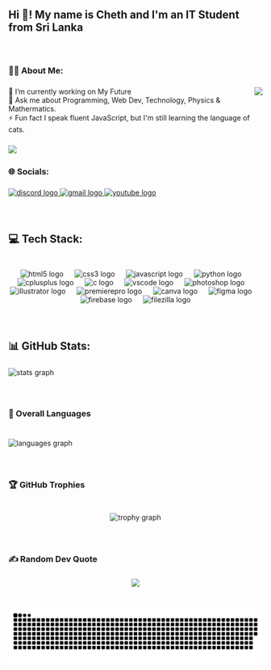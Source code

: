 <h2 align="left">Hi 👋! My name is Cheth and I'm an IT Student from Sri Lanka</h2>

###

<br clear="both">

<h3 align="left">🤹‍♂️ About Me:</h3>

###

<img align="right" height="150" src="https://media.tenor.com/m1Mr-khUDVgAAAAC/anime-hacking.gif"  />

###

<p align="left">🔭 I’m currently working on My Future<br>💬 Ask me about Programming, Web Dev, Technology, Physics & Mathermatics.<br>⚡ Fun fact I speak fluent JavaScript, but I'm still learning the language of cats.</p>

###

<div align="left">
  <img src="https://visitor-badge.laobi.icu/badge?page_id=geek-cheth.geek-cheth&left_color=darkslateblue&right_color=firebrick&left_text=Profile%20Views"  />
</div>

###

<h3 align="left">🌐 Socials:</h3>

###

<div align="left">
  <a href="https://discordapp.com/users/cheth_unknown" target="_blank">
    <img src="https://img.shields.io/static/v1?message=Discord&logo=discord&label=&color=7289DA&logoColor=white&labelColor=&style=for-the-badge" height="30" alt="discord logo"  />
  </a>
  <a href="lgrandiduchethina@gmail.com" target="_blank">
    <img src="https://img.shields.io/static/v1?message=Gmail&logo=gmail&label=&color=D14836&logoColor=white&labelColor=&style=for-the-badge" height="30" alt="gmail logo"  />
  </a>
  <a href="https://www.youtube.com/@cheth_unknown" target="_blank">
    <img src="https://img.shields.io/static/v1?message=Youtube&logo=youtube&label=&color=FF0000&logoColor=white&labelColor=&style=for-the-badge" height="30" alt="youtube logo"  />
  </a>
</div>

###

<br clear="both">

<h2 align="left">💻 Tech Stack:</h2>

###

<br clear="both">

<div align="center">
  <img src="https://cdn.jsdelivr.net/gh/devicons/devicon/icons/html5/html5-original.svg" height="40" alt="html5 logo"  />
  <img width="14" />
  <img src="https://cdn.jsdelivr.net/gh/devicons/devicon/icons/css3/css3-original.svg" height="40" alt="css3 logo"  />
  <img width="14" />
  <img src="https://cdn.jsdelivr.net/gh/devicons/devicon/icons/javascript/javascript-original.svg" height="40" alt="javascript logo"  />
  <img width="14" />
  <img src="https://cdn.jsdelivr.net/gh/devicons/devicon/icons/python/python-original.svg" height="40" alt="python logo"  />
  <img width="14" />
  <img src="https://cdn.jsdelivr.net/gh/devicons/devicon/icons/cplusplus/cplusplus-original.svg" height="40" alt="cplusplus logo"  />
  <img width="14" />
  <img src="https://cdn.jsdelivr.net/gh/devicons/devicon/icons/c/c-original.svg" height="40" alt="c logo"  />
  <img width="14" />
  <img src="https://cdn.jsdelivr.net/gh/devicons/devicon/icons/vscode/vscode-original.svg" height="40" alt="vscode logo"  />
  <img width="14" />
  <img src="https://cdn.jsdelivr.net/gh/devicons/devicon/icons/photoshop/photoshop-plain.svg" height="40" alt="photoshop logo"  />
  <img width="14" />
  <img src="https://cdn.jsdelivr.net/gh/devicons/devicon/icons/illustrator/illustrator-plain.svg" height="40" alt="illustrator logo"  />
  <img width="14" />
  <img src="https://cdn.jsdelivr.net/gh/devicons/devicon/icons/premierepro/premierepro-plain.svg" height="40" alt="premierepro logo"  />
  <img width="14" />
  <img src="https://cdn.jsdelivr.net/gh/devicons/devicon/icons/canva/canva-original.svg" height="40" alt="canva logo"  />
  <img width="14" />
  <img src="https://cdn.jsdelivr.net/gh/devicons/devicon/icons/figma/figma-original.svg" height="40" alt="figma logo"  />
  <img width="14" />
  <img src="https://cdn.jsdelivr.net/gh/devicons/devicon/icons/firebase/firebase-plain.svg" height="40" alt="firebase logo"  />
  <img width="14" />
  <img src="https://cdn.jsdelivr.net/gh/devicons/devicon/icons/filezilla/filezilla-plain.svg" height="40" alt="filezilla logo"  />
</div>

###

<br clear="both">

<h2 align="left">📊 GitHub Stats:</h2>

###

<div align="left">
  <img src="https://github-readme-stats.vercel.app/api?username=geek-cheth&hide_title=false&hide_rank=false&show_icons=true&include_all_commits=true&count_private=true&disable_animations=false&theme=merko&locale=en&hide_border=false" height="180" alt="stats graph"  />
</div>

###

<br clear="both">

<h3 align="left">🎯 Overall Languages</h3>

###

<br clear="both">

<div align="left">
  <img src="https://github-readme-stats.vercel.app/api/top-langs?username=geek-cheth&locale=en&hide_title=false&layout=compact&card_width=320&langs_count=5&theme=merko&hide_border=false&custom_title=Languages%20used" height="150" alt="languages graph"  />
</div>

###

<br clear="both">

<h3 align="left">🏆 GitHub Trophies</h3>

###

<br clear="both">

<div align="center">
  <img src="https://github-profile-trophy.vercel.app?username=geek-cheth&theme=matrix&column=5&margin-h=4&no-bg=true&no-frame=true&row=1" height="150" alt="trophy graph"  />
</div>

###

<br clear="both">

<h3 align="left">✍️ Random Dev Quote</h3>

###

<div align="center">
  <img height="500" src="https://goglobalways.com/wp-content/uploads/2023/04/8-1.jpg"  />
</div>

###

<br clear="both">

<picture>
  <source media="(prefers-color-scheme: dark)" srcset="https://raw.githubusercontent.com/geek-cheth/geek-cheth/output/github-snake-dark.svg" />
  <source media="(prefers-color-scheme: light)" srcset="https://raw.githubusercontent.com/geek-cheth/geek-cheth/output/github-snake.svg" />
  <img alt="github-snake" src="https://raw.githubusercontent.com/geek-cheth/geek-cheth/output/github-snake.svg" />
</picture>
